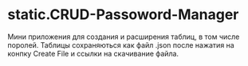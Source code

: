 # static.CRUD-Passoword-Manager

Мини приложения для создания и расширения таблиц, в том числе поролей.
Таблицы сохраняються как файл .json после нажатия на конпку Create File и ссылки на скачивание файла.
